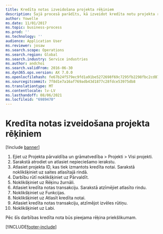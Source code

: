 ```yaml
---
title: Kredīta notas izveidošana projekta rēķiniem
description: Šajā procesā parādīts, kā izveidot kredīta notu projekta rēķiniem, kas ir publicēti.
author: Yowelle
ms.date: 11/01/2017
ms.topic: business-process
ms.prod: ''
ms.technology: ''
audience: Application User
ms.reviewer: josaw
ms.search.scope: Operations
ms.search.region: Global
ms.search.industry: Service industries
ms.author: andchoi
ms.search.validFrom: 2016-06-30
ms.dyn365.ops.version: AX 7.0.0
ms.openlocfilehash: fe67b24f579ec9fd1a91be5272698f69c7295fb2298fbc2cd872f24a5858ce99
ms.sourcegitcommit: 7f8d1e7a16af769adb43d1877c28fdce53975db8
ms.translationtype: MT
ms.contentlocale: lv-LV
ms.lasthandoff: 08/06/2021
ms.locfileid: "6989470"
---
```

# <a name="create-a-credit-note-on-project-invoices"></a>Kredīta notas izveidošana projekta rēķiniem

[!include [banner](../../includes/banner.md)]

1. Ejiet uz Projekta pārvaldība un grāmatvedība > Projekti > Visi projekti. 
2. Sarakstā atrodiet un atlasiet nepieciešamo ierakstu. 
3. Atlasiet projekta ID, kas tiek izmantots kredīta notai. Sarakstā noklikšķiniet uz saites atlasītajā rindā. 
4. Darbību rūtī noklikšķiniet uz Pārvaldīt. 
5. Noklikšķiniet uz Rēķinu žurnāli. 
6. Atlasiet kredīta notas transakciju. Sarakstā atzīmējiet atlasīto rindu. 
7. Noklikšķiniet uz Funkcijas. 
8. Noklikšķiniet uz Atlasīt kredīta notai. 
9. Atlasiet kredīta notas transakciju, atzīmējot izvēles rūtiņu.
10. Noklikšķiniet uz Labi. 

Pēc šīs darbības kredīta nota būs pieejama rēķina priekšlikumam.


[!INCLUDE[footer-include](../../includes/footer-banner.md)]
